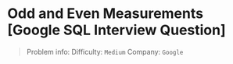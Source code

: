 # Odd and Even Measurements [Google SQL Interview Question]

> Problem info:
> Difficulty: `Medium`
> Company: `Google`

